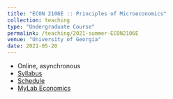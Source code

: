 ```yaml
---
title: "ECON 2106E :: Principles of Microeconomics"
collection: teaching
type: "Undergraduate Course"
permalink: /teaching/2021-summer-ECON2106E
venue: "University of Georgia"
date: 2021-05-20
---
```


- Online, asynchronous
- [Syllabus](/files/syllabus.2106e.pdf)
- [Schedule](/files/schedule.2106e.pdf)
- [MyLab Economics](https://mlm.pearson.com/northamerica/)